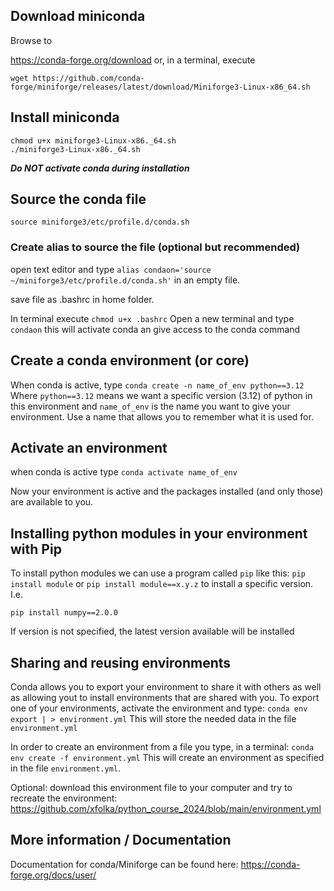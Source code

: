 
## Download miniconda
Browse to

https://conda-forge.org/download
or, in a terminal, execute

```wget https://github.com/conda-forge/miniforge/releases/latest/download/Miniforge3-Linux-x86_64.sh```


## Install miniconda
```
chmod u+x miniforge3-Linux-x86._64.sh
./miniforge3-Linux-x86._64.sh
```

**_Do NOT activate conda during installation_**

## Source the conda file
```source miniforge3/etc/profile.d/conda.sh ```

### Create alias to source the file (optional but recommended)
open text editor and type
```alias condaon='source ~/miniforge3/etc/profile.d/conda.sh'```
in an empty file.

save file as .bashrc in home folder.

In terminal execute
```chmod u+x .bashrc```
Open a new terminal and type
```condaon```
this will activate conda an give access to the conda command

## Create a conda environment (or core)

When conda is active, type 
```conda create -n name_of_env python==3.12```
Where ```python==3.12``` means we want a specific version (3.12) of python in this environment
and ```name_of_env``` is the name you want to give your environment.
Use a name that allows you to remember what it is used for.

## Activate an environment
when conda is active type
```conda activate name_of_env```

Now your environment is active and the packages installed (and only those) are available to you.


## Installing python modules in your environment with Pip
To install python modules we can use a program called ```pip``` like this:
```pip install module``` or ```pip install module==x.y.z``` to install a specific version. I.e.
```
pip install numpy==2.0.0
```
If version is not specified, the latest version available will be installed

## Sharing and reusing environments
Conda allows you to export your environment to share it with others as well as allowing yout to install environments that are shared with you.
To export one of your environments, activate the environment and type:
```conda env export | > environment.yml```
This will store the needed data in the file ```environment.yml```

In order to create an environment from a file you type, in a terminal:
```conda env create -f environment.yml``` 
This will create an environment as specified in the file ```environment.yml```.

Optional: download this environment file to your computer and try to recreate the environment:
https://github.com/xfolka/python_course_2024/blob/main/environment.yml


## More information / Documentation
Documentation for conda/Miniforge can be found here:
https://conda-forge.org/docs/user/



